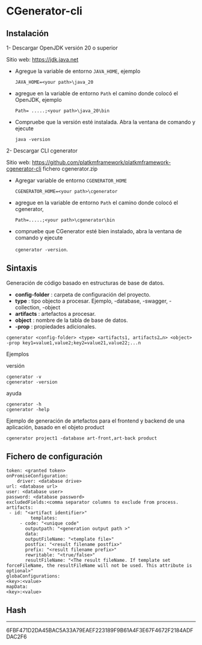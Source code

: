 # CGenerator-cli



## Instalación

1- Descargar OpenJDK versión 20 o superior

Sitio web: https://jdk.java.net

-	Agregue la variable de entorno ```JAVA_HOME```, ejemplo
  
  	```JAVA_HOME=<your path>\java_20```
-	 agregue en la variable de entorno ```Path``` el camino donde colocó el OpenJDK, ejemplo

       ```Path= .....;<your path>\java_20\bin```
-	 Compruebe que la versión esté instalada. Abra la ventana de comando y ejecute

       ```java -version```



2- Descargar CLI cgenerator

Sitio web: https://github.com/platkmframework/platkmframework-cgenerator-cli
fichero cgenerator.zip

-	Agregar variable de entorno ```CGENERATOR_HOME```

  
  	 ```CGENERATOR_HOME=<your path>\cgenerator```
-	 agregue en la variable de entorno ```Path``` el camino donde colocó el cgenerator,

 	 ```Path=.....;<your path>\cgenerator\bin```
-	 compruebe que CGenerator esté bien instalado, abra la ventana de comando y ejecute


 	 ```cgenerator -version```.



## Sintaxis


Generación de código basado en estructuras de base de datos.

- 	**config-folder** : carpeta de configuración del proyecto.
- 	**type** : tipo objecto a procesar. Ejemplo, -database, -swagger, -collection, -object
-	**artifacts** : artefactos a procesar.
-	**object** : nombre de la tabla de base de datos.
-	**-prop** : propiedades adicionales.

```
cgenerator <config-folder> <type> <artifacts1, artifacts2…n> <object> -prop key1=value1,value2;key2=value21,value22;...n
```

Ejemplos

versión
```
cgenerator -v
cgenerator -version
```

ayuda
```
cgenerator -h
cgenerator -help
```

Ejemplo de generación de artefactos para el frontend y backend de una aplicación, basado en el objeto product
```
cgenerator project1 -database art-front,art-back product
```


## Fichero de configuración
```
token: <granted token>
onPromiseConfiguration:
	driver: <database drive>
url: <database url>
user: <database user>
password: <database password>
excludedFields:<comma separator columns to exclude from process.
artifacts:
 - id: "<artifact identifier>"
  		 templates:
     - code: "<unique code"
       outputpath: "<generation output path >"
       data:
       outputFileName: "<template file>"
       postfix: "<result filename postfix>"
       prefix: "<result filename prefix>"
       rewritable: "<true/false>"
       resultFileName: "<The result fileName. If template set forceFileName, the resultFileName will not be used. This attribute is optional>"
globaConfigurations:
<key>:<value>
mapData:
<key>:<value>
```



 
## Hash
----
6FBF471D2DA45BAC5A33A79EAEF223189F9B61A4F3E67F4672F2184ADFDAC2F6
